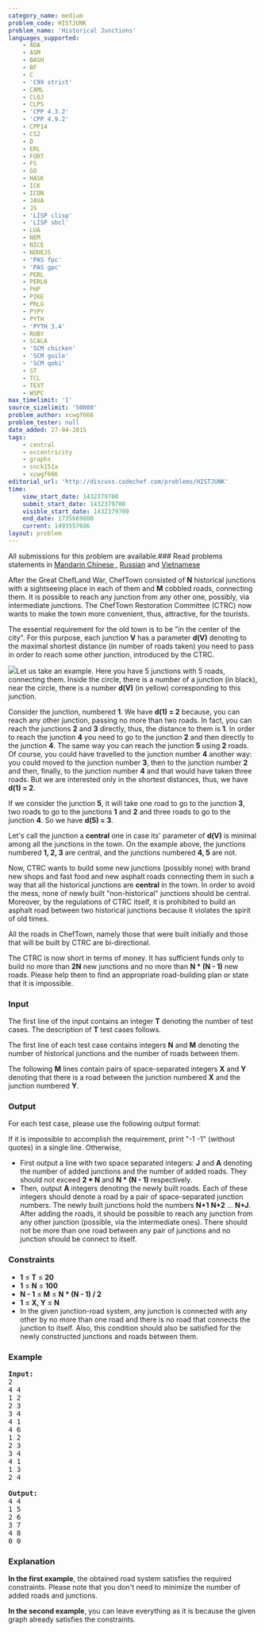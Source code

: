 ```yaml
---
category_name: medium
problem_code: HISTJUNK
problem_name: 'Historical Junctions'
languages_supported:
    - ADA
    - ASM
    - BASH
    - BF
    - C
    - 'C99 strict'
    - CAML
    - CLOJ
    - CLPS
    - 'CPP 4.3.2'
    - 'CPP 4.9.2'
    - CPP14
    - CS2
    - D
    - ERL
    - FORT
    - FS
    - GO
    - HASK
    - ICK
    - ICON
    - JAVA
    - JS
    - 'LISP clisp'
    - 'LISP sbcl'
    - LUA
    - NEM
    - NICE
    - NODEJS
    - 'PAS fpc'
    - 'PAS gpc'
    - PERL
    - PERL6
    - PHP
    - PIKE
    - PRLG
    - PYPY
    - PYTH
    - 'PYTH 3.4'
    - RUBY
    - SCALA
    - 'SCM chicken'
    - 'SCM guile'
    - 'SCM qobi'
    - ST
    - TCL
    - TEXT
    - WSPC
max_timelimit: '1'
source_sizelimit: '50000'
problem_author: xcwgf666
problem_tester: null
date_added: 27-04-2015
tags:
    - central
    - eccentricity
    - graphs
    - snck151a
    - xcwgf666
editorial_url: 'http://discuss.codechef.com/problems/HISTJUNK'
time:
    view_start_date: 1432379700
    submit_start_date: 1432379700
    visible_start_date: 1432379700
    end_date: 1735669800
    current: 1493557686
layout: problem
---
```

All submissions for this problem are available.###  Read problems statements in [Mandarin Chinese ](http://www.codechef.com/download/translated/SNCK151A/mandarin/HISTJUNK.pdf) , [Russian](http://www.codechef.com/download/translated/SNCK151A/russian/HISTJUNK.pdf) and [Vietnamese](http://www.codechef.com/download/translated/SNCK151A/vietnamese/HISTJUNK.pdf)

After the Great ChefLand War, ChefTown consisted of **N** historical junctions with a sightseeing place in each of them and **M** cobbled roads, connecting them. It is possible to reach any junction from any other one, possibly, via intermediate junctions. The ChefTown Restoration Committee (CTRC) now wants to make the town more convenient, thus, attractive, for the tourists.

The essential requirement for the old town is to be "in the center of the city". For this purpose, each junction **V** has a parameter **d(V)** denoting to the maximal shortest distance (in number of roads taken) you need to pass in order to reach some other junction, introduced by the CTRC.

![](http://codechef.com/download/histjunk_pic.jpg)Let us take an example. Here you have 5 junctions with 5 roads, connecting them. Inside the circle, there is a number of a junction (in black), near the circle, there is a number **d(V)** (in yellow) corresponding to this junction.

Consider the junction, numbered **1**. We have **d(1) = 2** because, you can reach any other junction, passing no more than two roads. In fact, you can reach the junctions **2** and **3** directly, thus, the distance to them is **1**. In order to reach the junction **4** you need to go to the junction **2** and then directly to the junction **4**. The same way you can reach the junction **5** using **2** roads. Of course, you could have travelled to the junction number **4** another way: you could moved to the junction number **3**, then to the junction number **2** and then, finally, to the junction number **4** and that would have taken three roads. But we are interested only in the shortest distances, thus, we have **d(1) = 2**.

If we consider the junction **5**, it will take one road to go to the junction **3**, two roads to go to the junctions **1** and **2** and three roads to go to the junction **4**. So we have **d(5) = 3**.

Let's call the junction a **central** one in case its' parameter of **d(V)** is minimal among all the junctions in the town. On the example above, the junctions numbered **1, 2, 3** are central, and the junctions numbered **4, 5** are not.

Now, CTRC wants to build some new junctions (possibly none) with brand new shops and fast food and new asphalt roads connecting them in such a way that all the historical junctions are **central** in the town. In order to avoid the mess, none of newly built "non-historical" junctions should be central. Moreover, by the regulations of CTRC itself, it is prohibited to build an asphalt road between two historical junctions because it violates the spirit of old times.

All the roads in ChefTown, namely those that were built initially and those that will be built by CTRC are bi-directional.

The CTRC is now short in terms of money. It has sufficient funds only to build no more than **2N** new junctions and no more than **N \* (N - 1)** new roads. Please help them to find an appropriate road-building plan or state that it is impossible.

### Input

The first line of the input contains an integer **T** denoting the number of test cases. The description of **T** test cases follows.

The first line of each test case contains integers **N** and **M** denoting the number of historical junctions and the number of roads between them.

The following **M** lines contain pairs of space-separated integers **X** and **Y** denoting that there is a road between the junction numbered **X** and the junction numbered **Y**.

### Output

For each test case, please use the following output format:

If it is impossible to accomplish the requirement, print "-1 -1" (without quotes) in a single line. Otherwise,

- First output a line with two space separated integers: **J** and **A** denoting the number of added junctions and the number of added roads. They should not exceed **2 \* N** and **N \* (N - 1)** respectively.
- Then, output **A** integers denoting the newly built roads. Each of these integers should denote a road by a pair of space-separated junction numbers. The newly built junctions hold the numbers **N+1** **N+2** ... **N+J**. After adding the roads, it should be possible to reach any junction from any other junction (possible, via the intermediate ones). There should not be more than one road between any pair of junctions and no junction should be connect to itself.

### Constraints

- **1** ≤ **T** ≤ **20**
- **1** ≤ **N** ≤ **100**
- **N - 1** ≤ **M** ≤ **N \* (N - 1) / 2**
- **1** ≤ **X, Y** ≤ **N**
- In the given junction-road system, any junction is connected with any other by no more than one road and there is no road that connects the junction to itself. Also, this condition should also be satisfied for the newly constructed junctions and roads between them.

### Example

<pre><b>Input:</b>
2
4 4
1 2
2 3
3 4
4 1
4 6
1 2
2 3
3 4
4 1
1 3
2 4

<b>Output:</b>
4 4
1 5
2 6
3 7
4 8
0 0
</pre>
### Explanation

**In the first example**, the obtained road system satisfies the required constraints. Please note that you don't need to minimize the number of added roads and junctions.

**In the second example**, you can leave everything as it is because the given graph already satisfies the constraints.
